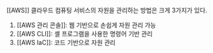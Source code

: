 ---
---



[[AWS]] 클라우드 컴퓨팅 서비스의 자원을 관리하는 방법은 크게 3가지가 있다.
1. [[AWS 관리 콘솔]]: 웹 기반으로 손쉽게 자원 관리 가능
2. [[AWS CLI]]: 셸 프로그램을 사용한 명령어 기반 관리
3. [[AWS IaC]]: 코드 기반으로 자원 관리

